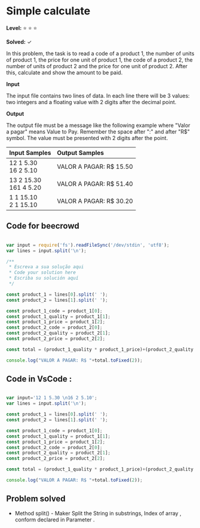# Simple calculate

**Level:** :star: :star: :star:

**Solved:** ✓

In this problem, the task is to read a code of a product 1, the number of units of product 1, the price for one unit of product 1, the code of a product 2, the number of units of product 2 and the price for one unit of product 2. After this, calculate and show the amount to be paid.

**Input**

The input file contains two lines of data. In each line there will be 3 values: two integers and a floating value with 2 digits after the decimal point.

**Output**

The output file must be a message like the following example where "Valor a pagar" means Value to Pay. Remember the space after ":" and after "R$" symbol. The value must be presented with 2 digits after the point.

|Input Samples|	Output Samples|
|:--|:--|
|12 1 5.30 <br> 16 2 5.10 | VALOR A PAGAR: R$ 15.50 |
|13 2 15.30 <br> 161 4 5.20|VALOR A PAGAR: R$ 51.40
|1 1 15.10 <br> 2 1 15.10 |VALOR A PAGAR: R$ 30.20 |

## Code for beecrowd 

```javascript 

var input = require('fs').readFileSync('/dev/stdin', 'utf8');
var lines = input.split('\n');

/**
 * Escreva a sua solução aqui
 * Code your solution here
 * Escriba su solución aquí
 */

const product_1 = lines[0].split(' ');
const product_2 = lines[1].split(' ');

const product_1_code = product_1[0];
const product_1_quality = product_1[1];
const product_1_price = product_1[2];
const product_2_code = product_2[0];
const product_2_quality = product_2[1];
const product_2_price = product_2[2];

const total = (product_1_quality * product_1_price)+(product_2_quality * product_2_price);

console.log("VALOR A PAGAR: R$ "+total.toFixed(2));


```

## Code in VsCode : 

```javascript 

var input='12 1 5.30 \n16 2 5.10';
var lines = input.split('\n');

const product_1 = lines[0].split(' ');
const product_2 = lines[1].split(' ');

const product_1_code = product_1[0];
const product_1_quality = product_1[1];
const product_1_price = product_1[2];
const product_2_code = product_2[0];
const product_2_quality = product_2[1];
const product_2_price = product_2[2];

const total = (product_1_quality * product_1_price)+(product_2_quality * product_2_price);

console.log("VALOR A PAGAR: R$ "+total.toFixed(2));

```
## Problem solved 

* Method split() - Maker Split the String in substrings, Index of array , conform  declared in Parameter .
